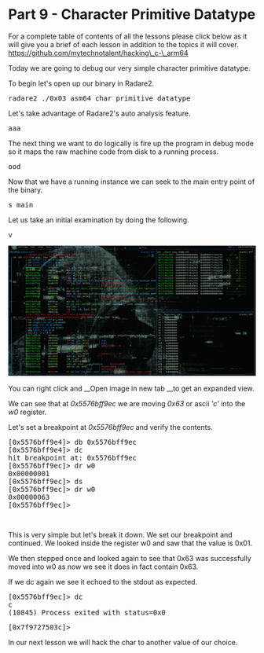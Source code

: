# Part 9 - Character Primitive Datatype

For a complete table of contents of all the lessons please click below as it will give you a brief of each lesson in addition to the topics it will cover. https://github.com/mytechnotalent/hacking\_c-\_arm64

Today we are going to debug our very simple character primitive datatype.

To begin let's open up our binary in Radare2.

<pre spellcheck="false">radare2 ./0x03_asm64_char_primitive_datatype
</pre>

Let's take advantage of Radare2's auto analysis feature.

<pre spellcheck="false">aaa
</pre>

The next thing we want to do logically is fire up the program in debug mode so it maps the raw machine code from disk to a running process.

<pre spellcheck="false">ood
</pre>

Now that we have a running instance we can seek to the main entry point of the binary.

<pre spellcheck="false">s main
</pre>

Let us take an initial examination by doing the following.

<pre spellcheck="false">v
</pre>

<div class="slate-resizable-image-embed slate-image-embed__resize-full-width"><img src="/imgs/1608824475984.jpg"/></div>

You can right click and&nbsp;__Open image in new tab&nbsp;__to get an expanded view.

We can see that at _0x5576bff9ec_ we are moving _0x63_ or ascii _'c'_ into the _w0_ register.

Let's set a breakpoint at&nbsp;_0x5576bff9ec_&nbsp;and verify the contents.

<pre spellcheck="false">[0x5576bff9e4]&gt; db 0x5576bff9ec
[0x5576bff9e4]&gt; dc
hit breakpoint at: 0x5576bff9ec
[0x5576bff9ec]&gt; dr w0
0x00000001
[0x5576bff9ec]&gt; ds
[0x5576bff9ec]&gt; dr w0
0x00000063
[0x5576bff9ec]&gt;

</pre>

<pre spellcheck="false"></pre>

This is very simple but let's break it down. We set our breakpoint and continued. We looked inside the register w0 and saw that the value is 0x01. 

We then stepped once and looked again to see that 0x63 was successfully moved into w0 as now we see it does in fact contain 0x63.

If we dc again we see it echoed to the stdout as expected.

<pre spellcheck="false">[0x5576bff9ec]&gt; dc
c
(10845) Process exited with status=0x0
</pre>

<pre spellcheck="false">[0x7f9727503c]&gt;
</pre>

In our next lesson we will hack the char to another value of our choice.

  